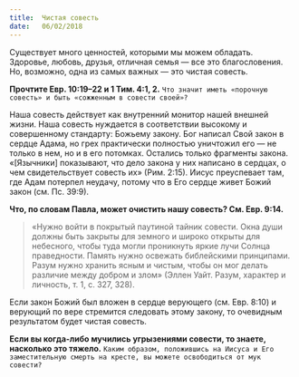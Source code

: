```yaml
---
title:  Чистая совесть
date:   06/02/2018
---
```


Существует много ценностей, которыми мы можем обладать. Здоровье, любовь, друзья, отличная семья — все это благословения. Но, возможно, одна из самых важных — это чистая совесть.

**Прочтите Евр. 10:19–22 и 1 Тим. 4:1, 2.** `Что значит иметь «порочную совесть» и быть «сожженным в совести своей»?`

Наша совесть действует как внутренний монитор нашей внешней жизни. Наша совесть нуждается в соответствии высокому и совершенному стандарту: Божьему закону. Бог написал Свой закон в сердце Адама, но грех практически полностью уничтожил его — не только в нем, но и в его потомках. Остались только фрагменты закона. «[Язычники] показывают, что дело закона у них написано в сердцах, о чем свидетельствует совесть их» (Рим. 2:15). Иисус преуспевает там, где Адам потерпел неудачу, потому что в Его сердце живет Божий закон (см. Пс. 39:9).

**Что, по словам Павла, может очистить нашу совесть? См. Евр. 9:14.**

> «Нужно войти в покрытый паутиной тайник совести. Окна души должны быть закрыты для земного и широко открыты для небесного, чтобы туда могли проникнуть яркие лучи Солнца праведности. Память нужно освежать библейскими принципами. Разум нужно хранить ясным и чистым, чтобы он мог делать различие между добром и злом» (Эллен Уайт. Разум, характер и личность, т. 1, с. 327, 328). 

Если закон Божий был вложен в сердце верующего (см. Евр. 8:10) и верующий по вере стремится следовать этому закону, то очевидным результатом будет чистая совесть.

**Если вы когда-либо мучились угрызениями совести, то знаете, насколько это тяжело.** 
`Каким образом, положившись на Иисуса и Его заместительную смерть на кресте, вы можете освободиться от мук совести?`